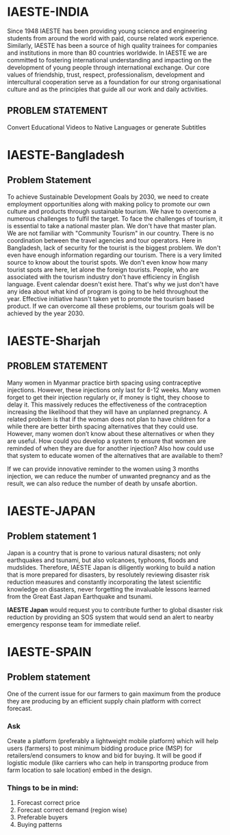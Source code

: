

# IAESTE-INDIA
Since 1948 IAESTE has been providing young science and engineering students from around the world with paid, course related work experience. Similarly, IAESTE has been a source of high quality trainees for companies and institutions in more than 80 countries worldwide.     In IAESTE we are committed to fostering international understanding and impacting on the development of young people through international exchange. Our core values of friendship, trust, respect, professionalism, development and intercultural cooperation serve as a foundation for our strong organisational culture and as the principles that guide all our work and daily activities.


## PROBLEM STATEMENT

Convert Educational Videos to Native Languages or generate Subtitles



# IAESTE-Bangladesh


## Problem Statement

To achieve Sustainable Development Goals by 2030, we need to create employment opportunities along with making policy to promote our own culture and products through sustainable tourism. We have to overcome a numerous challenges to fulfil the target. To face the challenges of tourism, it is essential to take a national master plan. We don't have that master plan. We are not familiar with "Community Tourism" in our country. There is no coordination between the travel agencies and tour operators. Here in Bangladesh, lack of security for the tourist is the biggest problem. We don't even have enough information regarding our tourism. There is a very limited source to know about the tourist spots. We don't even know how many tourist spots are here, let alone the foreign tourists. People, who are associated with the tourism industry don't have efficiency in English language. Event calendar doesn't exist here. That's why we just don't have any idea about what kind of program is going to be held throughout the year. Effective initiative hasn't taken yet to promote the tourism based product. If we can overcome all these problems, our tourism goals will be achieved by the year 2030.

# IAESTE-Sharjah

## PROBLEM STATEMENT

Many women in Myanmar practice birth spacing using contraceptive injections. However, these injections only last for 8-12 weeks.
Many women forget to get their injection regularly or, if money is tight, they choose to delay it. This massively reduces the effectiveness of the contraception increasing the likelihood that they will have an unplanned pregnancy.
A related problem is that if the woman does not plan to have children for a while there are better birth spacing alternatives that they could use. However, many women don’t know about these alternatives or when they are useful. How could you develop a system to ensure that women are reminded of when they are due for another injection? Also how could use that system to educate women of the alternatives that are available to them?

If we can provide innovative reminder to the women using 3 months injection, we can reduce the number of unwanted pregnancy and as the result, we can also reduce the number of death by unsafe abortion.

# IAESTE-JAPAN

## Problem statement 1
Japan is a country that is prone to various natural disasters; not only earthquakes and tsunami, but also volcanoes, typhoons, floods and mudslides. Therefore, IAESTE Japan is diligently working to build a nation that is more prepared for disasters, by resolutely reviewing disaster risk reduction measures and constantly incorporating the latest scientific knowledge on disasters, never forgetting the invaluable lessons learned from the Great East Japan Earthquake and tsunami.


**IAESTE Japan** would request you to contribute further to global disaster risk reduction by providing an SOS system that would send an alert to nearby emergency response team for immediate relief.

# IAESTE-SPAIN

## Problem statement 
One of the current issue for our farmers to gain maximum from the produce they are producing by an efficient supply chain platform with correct forecast.

### Ask 
Create a platform (preferably a lightweight mobile platform) which will help users (farmers) to post minimum bidding produce price (MSP) for retailers/end consumers to know and bid for buying. It will be good if logistic module (like carriers who can help in transportng produce from farm location to sale location) embed in the design.


### Things to be in mind:
1. Forecast correct price
2. Forecast correct demand (region wise)
3. Preferable buyers
4. Buying patterns
